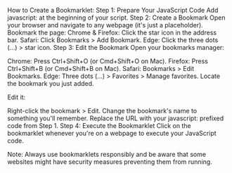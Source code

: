How to Create a Bookmarklet:
Step 1: Prepare Your JavaScript Code
Add javascript: at the beginning of your script.
Step 2: Create a Bookmark
Open your browser and navigate to any webpage (it's just a placeholder).
Bookmark the page:
Chrome & Firefox: Click the star icon in the address bar.
Safari: Click Bookmarks > Add Bookmark.
Edge: Click the three dots (...) > star icon.
Step 3: Edit the Bookmark
Open your bookmarks manager:

Chrome: Press Ctrl+Shift+O (or Cmd+Shift+O on Mac).
Firefox: Press Ctrl+Shift+B (or Cmd+Shift+B on Mac).
Safari: Bookmarks > Edit Bookmarks.
Edge: Three dots (...) > Favorites > Manage favorites.
Locate the bookmark you just added.

Edit it:

Right-click the bookmark > Edit.
Change the bookmark's name to something you'll remember.
Replace the URL with your javascript: prefixed code from Step 1.
Step 4: Execute the Bookmarklet
Click on the bookmarklet whenever you're on a webpage to execute your JavaScript code.

Note: Always use bookmarklets responsibly and be aware that some websites might have security measures preventing them from running.
